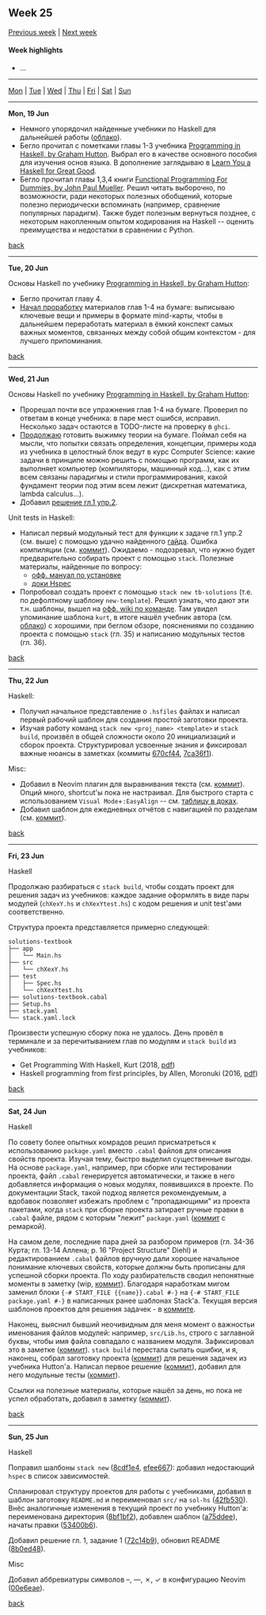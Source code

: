 <a name="top"></a>
## Week 25

[Previous week]() | [Next week](./2023wk26.md)

#### Week highlights

- ...

---

[Mon](#mo) | [Tue](#tu) | [Wed](#we) | [Thu](#th) | [Fri](#fr) | [Sat](#sa) | [Sun](#su)

---

<a name="mo"></a>
**Mon, 19 Jun**

- Немного упорядочил найденные учебники по Haskell для дальнейшей работы ([облако](https://mega.nz/folder/n9kj3ZYT#s05qwHi_2j374Z_8Oo_4iw)).
- Бегло прочитал с пометками главы 1-3 учебника [Programming in Haskell, by Graham Hutton](https://mega.nz/file/b10XkKKD#XLhYfT7GBsJsCgL3Nw0zCKkGzBAAvN2XbiSoIriIK-Y). Выбрал его в качестве основного пособия для изучения основ языка. В дополнение заглядываю в [Learn You a Haskell for Great Good](http://learnyouahaskell.com/chapters).
- Бегло прочитал главы 1,3,4 книги [Functional Programming For Dummies, by John Paul Mueller](https://mega.nz/file/i5VEiBQT#PvCSkNli-E55ae8hZ9PW0ML8DyQ6QPSaFFeVO7XWA-0). Решил читать выборочно, по возможности, ради некоторых полезных обобщений, которые полезно периодически вспоминать (например, сравнение популярных парадигм). Также будет полезным вернуться позднее, с некоторым накопленным опытом кодирования на Haskell -- оценить преимущества и недостатки в сравнении с Python.


[back](#top)

---

<a name="tu"></a>
**Tue, 20 Jun**

Основы Haskell по учебнику [Programming in Haskell, by Graham Hutton](https://mega.nz/file/b10XkKKD#XLhYfT7GBsJsCgL3Nw0zCKkGzBAAvN2XbiSoIriIK-Y):
- Бегло прочитал главу 4.
- [Начал проработку](https://t.me/DanilTsygolnik_edu_wip/2) материалов глав 1-4 на бумаге: выписываю ключевые вещи и примеры в формате mind-карты, чтобы в дальнейшем переработать материал в ёмкий конспект самых важных моментов, связанных между собой общим контекстом - для лучшего припоминания.


[back](#top)

---

<a name="we"></a>
**Wed, 21 Jun**

Основы Haskell по учебнику [Programming in Haskell, by Graham Hutton](https://mega.nz/file/b10XkKKD#XLhYfT7GBsJsCgL3Nw0zCKkGzBAAvN2XbiSoIriIK-Y):
- Прорешал почти все упражнения глав 1-4 на бумаге. Проверил по ответам в конце учебника: в паре мест ошибся, исправил. Несколько задач остаются в TODO-листе на проверку в `ghci`.
- [Продолжаю](https://t.me/DanilTsygolnik_edu_wip/3) готовить выжимку теории на бумаге. Поймал себя на мысли, что попытки связать определения, концепции, примеры кода из учебника в целостный блок ведут в курс Computer Science: какие задачи в принципе можно решить с помощью программ, как их выполняет компьютер (компиляторы, машинный код...), как с этим всем связаны парадигмы и стили программирования, какой фундамент теории под этим всем лежит (дискретная математика, lambda calculus...).
- Добавил [решение гл.1 упр.2](https://github.com/DanilTsygolnik/learn_haskell/commit/6d6faf546d20773ba7d69e7c0daa664bb53a076b).


Unit tests in Haskell:
- Написал первый модульный тест для функции к задаче гл.1 упр.2 (см. выше) с помощью удачно найденного [гайда](https://hmc-cs-131-spring2020.github.io/howtos/tests.html). Ошибка компиляции (см. [коммит](https://github.com/DanilTsygolnik/learn_haskell/commit/7cf4afcfde41405de56277b018f1c729422469f2)). Ожидаемо - подозревал, что нужно будет предварительно собирать проект с помощью `stack`. Полезные материалы, найденные по вопросу:
  - [офф. мануал по установке](https://docs.haskellstack.org/en/stable/install_and_upgrade/) 
  - [доки Hspec](https://hspec.github.io/)
- Попробовал создать проект с помощью `stack new tb-solutions` (т.е. по дефолтному шаблону `new-template`). Решил узнать, что дают эти т.н. шаблоны, вышел на [офф. wiki по команде](https://docs.haskellstack.org/en/stable/GUIDE/). Там увидел упоминание шаблона `kurt`, в итоге нашёл учебник автора  (см. [облако](https://mega.nz/file/SsshHLLS#NANngSOfZI-bPxhMKRb-jWXizEHG8qFrPVzhMtr6gy4)) с хорошими, при беглом обзоре, пояснениями по созданию проекта с помощью `stack` (гл. 35) и написанию модульных тестов (гл. 36).


[back](#top)

---

<a name="th"></a>
**Thu, 22 Jun**


Haskell:
- Получил начальное представление о `.hsfiles` файлах и написал первый рабочий шаблон для создания простой заготовки проекта.
- Изучая работу команд `stack new <proj_name> <template>` и `stack build`, произвёл в общей сложности около 20 инициализаций и сборок проекта. Структурировал усвоенные знания и фиксировал важные нюансы в заметках (коммиты [670cf44](https://github.com/DanilTsygolnik/learn_haskell/commit/670cf44ae0a05262474432d4f388fbe61e54a089), [7ca36f1](https://github.com/DanilTsygolnik/learn_haskell/commit/7ca36f1f40450bdd9f14fbbaf5fb871ec115a050)).
 

Misc:
- Добавил в Neovim плагин для выравнивания текста (см. [коммит](https://github.com/DanilTsygolnik/my_nvim_config/commit/d2486f2b425331a5a239b859e26f131630c1de14)). Опций много, shortcut'ы пока не настраивал. Для быстрого старта с использованием `Visual Mode`+`:EasyAlign` -- см. [таблицу в доках](https://github.com/junegunn/vim-easy-align#examples-using-predefined-rules).
- Добавил шаблон для ежедневных отчётов с навигацией по разделам (см. [коммит](https://github.com/DanilTsygolnik/learning_tracker/commit/11bdb1a7a38627011c14bf1df5b408e352d710f6)).

[back](#top)

---

<a name="fr"></a>
**Fri, 23 Jun**

Haskell

Продолжаю разбираться с `stack build`, чтобы создать проект для решения задач из учебников: каждое задание оформлять в виде пары модулей (`chXexY.hs` и `chXexYtest.hs`) с кодом решения и unit test'ами соответственно.

Структура проекта представляется примерно следующей:
```
solutions-textbook
├── app
│   └── Main.hs
├── src
│   └── chXexY.hs
├── test
│   ├── Spec.hs
│   └── chXexYtest.hs
├── solutions-textbook.cabal
├── Setup.hs
├── stack.yaml
└── stack.yaml.lock
```

Произвести успешную сборку пока не удалось. День провёл в терминале и за перечитыванием глав по модулям и `stack build` из учебников:
- Get Programming With Haskell, Kurt (2018, [pdf](https://mega.nz/file/SsshHLLS#NANngSOfZI-bPxhMKRb-jWXizEHG8qFrPVzhMtr6gy4))
- Haskell programming from first principles, by Allen, Moronuki (2016, [pdf](https://mega.nz/file/rt8wBJxC#NUwGJOlC-0n85CG5zM8UeRaL52WbEl37ul4q03k1itM))

[back](#top)

---

<a name="sa"></a>
**Sat, 24 Jun**

Haskell

По совету более опытных комрадов решил присматреться к использованию `package.yaml` вместо `.cabal` файлов для описания свойств проекта. Изучая тему, быстро выделил существенные выгоды. На основе `package.yaml`, например, при сборке или тестировании проекта, файл `.cabal` генерируется автоматически, и также в него добавляется информация о новых модулях, появившихся в проекте. По документации Stack, такой подход является рекомендуемым, а вдобавок позволяет избежать проблем с "пропадающими" из проекта пакетами, когда `stack` при сборке проекта затирает ручные правки в `.cabal` файле, рядом с которым "лежит" `package.yaml` ([коммит](https://github.com/DanilTsygolnik/learn_haskell/commit/fa19a1f2b22e47f85cf9df203abc3999bbecdeb3) с ремаркой).

На самом деле, последние пара дней за разбором примеров (гл. 34-36 Курта; гл. 13-14 Аллена; p. 16 "Project Structure" Diehl) и редактированием `.cabal` файлов вручную дали хорошее начальное понимание ключевых свойств, которые должны быть прописаны для успешной сборки проекта. По ходу разбирательств сводил непонятные моменты в заметку (wip, [коммит](https://github.com/DanilTsygolnik/learn_haskell/commit/1cdc0329baecc684281377b3e4abc379c916fd36)). Благодаря наработкам мигом заменил блоки `{-# START_FILE {{name}}.cabal #-}` на `{-# START_FILE package.yaml #-}` в написанных ранее шаблонах Stack'a. Текущая версия шаблонов проектов для решения задачек - в [коммите](https://github.com/DanilTsygolnik/learn_haskell/commit/e645c91bc796ac6492692dc4e2b332346aeab079). 

Наконец, выяснил бывший неочивидным для меня момент о важностьи именования файлов модулей: например, `src/Lib.hs`, строго с заглавной буквы, чтобы имя файла совпадало с названием модуля. Зафиксировал это в заметке ([коммит](https://github.com/DanilTsygolnik/learn_haskell/commit/b2b08580cc694ba2fd92ac30396761cabb54c8a4)). `stack build` перестала сыпать ошибки, и я, наконец, собрал заготовку проекта ([коммит](https://github.com/DanilTsygolnik/learn_haskell/commit/a4a0753bbbb523cfb36e857b811afd757af935f6)) для решения задачек из учебника Hutton'a. Написал первое решение ([коммит](https://github.com/DanilTsygolnik/learn_haskell/commit/c3af78fe1d5e465c09bca280d4514f1b4cda2a25)), добавил для него модульные тесты ([коммит](https://github.com/DanilTsygolnik/learn_haskell/commit/cc4f3c72bfa9f6df30b0b3d99d0df21677ee11d7)).

Ссылки на полезные материалы, которые нашёл за день, но пока не успел обработать, добавил в заметку ([коммит](https://github.com/DanilTsygolnik/learn_haskell/commit/2adfd471cf7d4588a11f601ce8d8147d2f83a31a)).

[back](#top)

---

<a name="su"></a>
**Sun, 25 Jun**

Haskell

Поправил шалбоны `stack new` ([8cdf1e4](https://github.com/DanilTsygolnik/learn_haskell/commit/8cdf1e4436990ece6e3cf8c49eccf297fcac2658), [efee667](https://github.com/DanilTsygolnik/learn_haskell/commit/efee6672e4ce7de3fa2520c937f7f18339923e3a)): добавил недостающий `hspec` в список зависимостей.

Спланировал структуру проектов для работы с учебниками, добавил в шаблон заготовку `README.md` и переименовал `src/` на `sol-hs` ([42fb530](https://github.com/DanilTsygolnik/learn_haskell/commit/42fb53017a2accb281c3bd10b62c2f9bdd984449)). Внёс аналогичные изменения в текущий проект по учебнику Hutton'a: переименована директория ([8bf1bf2](https://github.com/DanilTsygolnik/learn_haskell/commit/8bf1bf2289541f5e2e88c31361bcef5613c8f761)), добавлен шаблон ([a75ddee](https://github.com/DanilTsygolnik/learn_haskell/commit/a75ddee5653d3f2ae995beb98ebcb92b148ecd2e)), начаты правки ([53400b6](https://github.com/DanilTsygolnik/learn_haskell/commit/53400b676f7a0fe680b96d10921840fb73017876)).

Добавил решение гл. 1, задание 1 ([72c14b9](https://github.com/DanilTsygolnik/learn_haskell/commit/72c14b970f393a21f09b88a98ce3da776a6b4b0c)), обновил README ([8b0ed48](https://github.com/DanilTsygolnik/learn_haskell/commit/8b0ed48691b788b037ab6085aa30ca9fa5edc168)).

Misc

Добавил аббревиатуры символов &ndash;, &mdash;, &cross;, &check; в конфигурацию Neovim ([00e6eae](https://github.com/DanilTsygolnik/my_nvim_config/commit/00e6eae9874fd1529148c846aad866fdde815aa8)).

[back](#top)


<!--

Use in @= register to paste a title for the current day
"**".trim(system('date +"%a, %d %b"'))."**"

---
-->
